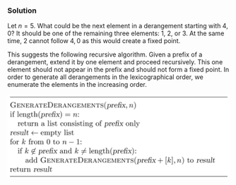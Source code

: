 ### Solution

Let $n=5$. What could be the next element in a derangement starting
with $4, 0$? It should be one of the remaining three elements: $1$,
$2$, or $3$. At the same time, $2$ cannot follow $4, 0$ as this
would create a fixed point.

This suggests the following recursive algorithm. Given a prefix of
a derangement, extend it by one element and proceed recursively.
This one element should not appear in the prefix and should not
form a fixed point. In order to generate all derangements in the
lexicographical order, we enumerate the elements in the increasing
order.

<img src="../../images/derangements.png">